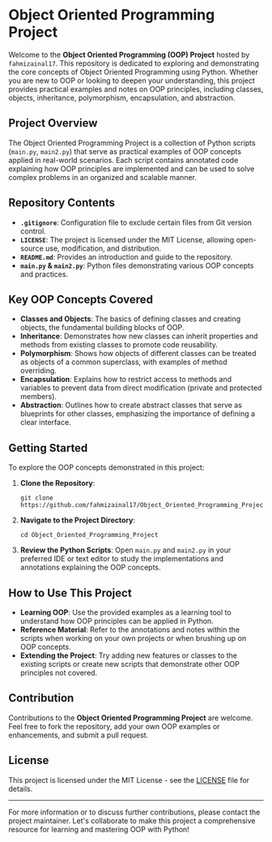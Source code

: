 # Object Oriented Programming Project

Welcome to the **Object Oriented Programming (OOP) Project** hosted by `fahmizainal17`. This repository is dedicated to exploring and demonstrating the core concepts of Object Oriented Programming using Python. Whether you are new to OOP or looking to deepen your understanding, this project provides practical examples and notes on OOP principles, including classes, objects, inheritance, polymorphism, encapsulation, and abstraction.

## Project Overview

The Object Oriented Programming Project is a collection of Python scripts (`main.py`, `main2.py`) that serve as practical examples of OOP concepts applied in real-world scenarios. Each script contains annotated code explaining how OOP principles are implemented and can be used to solve complex problems in an organized and scalable manner.

## Repository Contents

- **`.gitignore`**: Configuration file to exclude certain files from Git version control.
- **`LICENSE`**: The project is licensed under the MIT License, allowing open-source use, modification, and distribution.
- **`README.md`**: Provides an introduction and guide to the repository.
- **`main.py` & `main2.py`**: Python files demonstrating various OOP concepts and practices.

## Key OOP Concepts Covered

- **Classes and Objects**: The basics of defining classes and creating objects, the fundamental building blocks of OOP.
- **Inheritance**: Demonstrates how new classes can inherit properties and methods from existing classes to promote code reusability.
- **Polymorphism**: Shows how objects of different classes can be treated as objects of a common superclass, with examples of method overriding.
- **Encapsulation**: Explains how to restrict access to methods and variables to prevent data from direct modification (private and protected members).
- **Abstraction**: Outlines how to create abstract classes that serve as blueprints for other classes, emphasizing the importance of defining a clear interface.

## Getting Started

To explore the OOP concepts demonstrated in this project:

1. **Clone the Repository**:
   ```
   git clone https://github.com/fahmizainal17/Object_Oriented_Programming_Project.git
   ```

2. **Navigate to the Project Directory**:
   ```
   cd Object_Oriented_Programming_Project
   ```

3. **Review the Python Scripts**: Open `main.py` and `main2.py` in your preferred IDE or text editor to study the implementations and annotations explaining the OOP concepts.

## How to Use This Project

- **Learning OOP**: Use the provided examples as a learning tool to understand how OOP principles can be applied in Python.
- **Reference Material**: Refer to the annotations and notes within the scripts when working on your own projects or when brushing up on OOP concepts.
- **Extending the Project**: Try adding new features or classes to the existing scripts or create new scripts that demonstrate other OOP principles not covered.

## Contribution

Contributions to the **Object Oriented Programming Project** are welcome. Feel free to fork the repository, add your own OOP examples or enhancements, and submit a pull request.

## License

This project is licensed under the MIT License - see the [LICENSE](LICENSE) file for details.

---

For more information or to discuss further contributions, please contact the project maintainer. Let's collaborate to make this project a comprehensive resource for learning and mastering OOP with Python!
